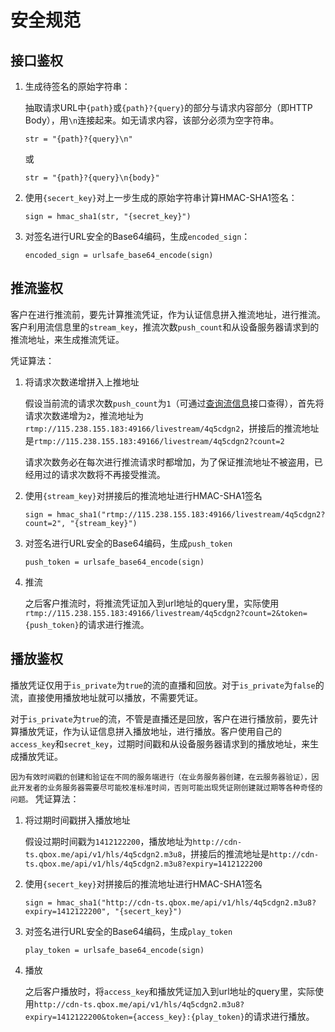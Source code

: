 # 安全规范

## 接口鉴权

 1. 生成待签名的原始字符串：

    抽取请求URL中`{path}`或`{path}?{query}`的部分与请求内容部分（即HTTP Body），用`\n`连接起来。如无请求内容，该部分必须为空字符串。

    `str = "{path}?{query}\n"`

    或

    `str = "{path}?{query}\n{body}"`

 2. 使用`{secert_key}`对上一步生成的原始字符串计算HMAC-SHA1签名：

    `sign = hmac_sha1(str, "{secret_key}")`

 3. 对签名进行URL安全的Base64编码，生成`encoded_sign`：

    `encoded_sign = urlsafe_base64_encode(sign)`

## 推流鉴权

客户在进行推流前，要先计算推流凭证，作为认证信息拼入推流地址，进行推流。客户利用流信息里的`stream_key`，推流次数`push_count`和从设备服务器请求到的推流地址，来生成推流凭证。

凭证算法：

 1. 将请求次数递增拼入上推地址

    假设当前流的请求次数`push_count`为`1`（可通过[查询流信息](#cha-xun-liu-xin-xi)接口查得），首先将请求次数递增为`2`，推流地址为`rtmp://115.238.155.183:49166/livestream/4q5cdgn2`，拼接后的推流地址是`rtmp://115.238.155.183:49166/livestream/4q5cdgn2?count=2`

    请求次数务必在每次进行推流请求时都增加，为了保证推流地址不被盗用，已经用过的请求次数将不再接受推流。

 2. 使用`{stream_key}`对拼接后的推流地址进行HMAC-SHA1签名

    `sign = hmac_sha1("rtmp://115.238.155.183:49166/livestream/4q5cdgn2?count=2", "{stream_key}")`

 3. 对签名进行URL安全的Base64编码，生成`push_token`

    `push_token = urlsafe_base64_encode(sign)`

 4. 推流

    之后客户推流时，将推流凭证加入到url地址的query里，实际使用`rtmp://115.238.155.183:49166/livestream/4q5cdgn2?count=2&token={push_token}`的请求进行推流。

## 播放鉴权

播放凭证仅用于`is_private`为`true`的流的直播和回放。对于`is_private`为`false`的流，直接使用播放地址就可以播放，不需要凭证。

对于`is_private`为`true`的流，不管是直播还是回放，客户在进行播放前，要先计算播放凭证，作为认证信息拼入播放地址，进行播放。客户使用自己的`access_key`和`secret_key`，过期时间戳和从设备服务器请求到的播放地址，来生成播放凭证。

`因为有效时间戳的创建和验证在不同的服务端进行（在业务服务器创建，在云服务器验证），因此开发者的业务服务器需要尽可能校准标准时间，否则可能出现凭证刚创建就过期等各种奇怪的问题。`
凭证算法：

 1. 将过期时间戳拼入播放地址

    假设过期时间戳为`1412122200`，播放地址为`http://cdn-ts.qbox.me/api/v1/hls/4q5cdgn2.m3u8`，拼接后的推流地址是`http://cdn-ts.qbox.me/api/v1/hls/4q5cdgn2.m3u8?expiry=1412122200`

 2. 使用`{secert_key}`对拼接后的推流地址进行HMAC-SHA1签名

    `sign = hmac_sha1("http://cdn-ts.qbox.me/api/v1/hls/4q5cdgn2.m3u8?expiry=1412122200", "{secert_key}")`

 3. 对签名进行URL安全的Base64编码，生成`play_token`

    `play_token = urlsafe_base64_encode(sign)`

 4. 播放

    之后客户播放时，将`access_key`和播放凭证加入到url地址的query里，实际使用`http://cdn-ts.qbox.me/api/v1/hls/4q5cdgn2.m3u8?expiry=1412122200&token={access_key}:{play_token}`的请求进行播放。
